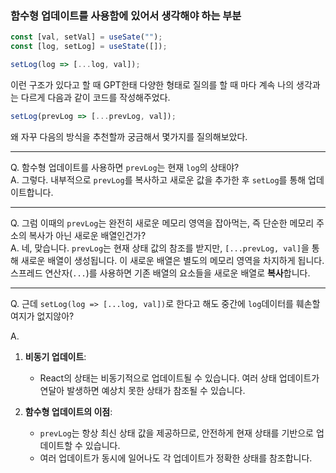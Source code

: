 ### 함수형 업데이트를 사용함에 있어서 생각해야 하는 부분

```js
const [val, setVal] = useSate("");
const [log, setLog] = useState([]);

setLog(log => [...log, val]);
```

이런 구조가 있다고 할 때 GPT한태 다양한 형태로 질의를 할 때 마다 계속 나의 생각과는 다르게 다음과 같이 코드를 작성해주었다.

```js
setLog(prevLog => [...prevLog, val]);
```

왜 자꾸 다음의 방식을 추천할까 궁금해서 몇가지를 질의해보았다.

--- 

Q. 함수형 업데이트를 사용하면 `prevLog`는 현재 `log`의 상태야?<br>
A. 그렇다. 내부적으로 `prevLog`를 복사하고 새로운 값을 추가한 후 `setLog`를 통해 업데이트합니다.

---

Q. 그럼 이때의 `prevLog`는 완전히 새로운 메모리 영역을 잡아먹는, 즉 단순한 메모리 주소의 복사가 아닌 새로운 배열인건가?<br>
A. 네, 맞습니다. `prevLog`는 현재 상태 값의 참조를 받지만, `[...prevLog, val]`을 통해 새로운 배열이 생성됩니다. 이 새로운 배열은 별도의 메모리 영역을 차지하게 됩니다. 스프레드 연산자(`...`)를 사용하면 기존 배열의 요소들을 새로운 배열로 **복사**합니다.

---

Q. 근데 `setLog(log => [...log, val])`로 한다고 해도 중간에 `log`데이터를 훼손할 여지가 없지않아?

A.
1. **비동기 업데이트**:
    
    - React의 상태는 비동기적으로 업데이트될 수 있습니다. 여러 상태 업데이트가 연달아 발생하면 예상치 못한 상태가 참조될 수 있습니다.
2. **함수형 업데이트의 이점**:
    
    - `prevLog`는 항상 최신 상태 값을 제공하므로, 안전하게 현재 상태를 기반으로 업데이트할 수 있습니다.
    - 여러 업데이트가 동시에 일어나도 각 업데이트가 정확한 상태를 참조합니다.
